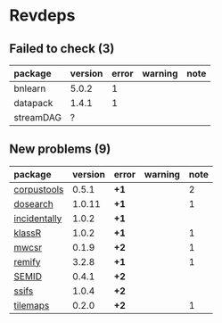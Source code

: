 # Revdeps

## Failed to check (3)

|package   |version |error |warning |note |
|:---------|:-------|:-----|:-------|:----|
|bnlearn   |5.0.2   |1     |        |     |
|datapack  |1.4.1   |1     |        |     |
|streamDAG |?       |      |        |     |

## New problems (9)

|package      |version |error  |warning |note |
|:------------|:-------|:------|:-------|:----|
|[corpustools](problems.md#corpustools)|0.5.1   |__+1__ |        |2    |
|[dosearch](problems.md#dosearch)|1.0.11  |__+1__ |        |1    |
|[incidentally](problems.md#incidentally)|1.0.2   |__+1__ |        |     |
|[klassR](problems.md#klassr)|1.0.2   |__+1__ |        |1    |
|[mwcsr](problems.md#mwcsr)|0.1.9   |__+2__ |        |1    |
|[remify](problems.md#remify)|3.2.8   |__+1__ |        |1    |
|[SEMID](problems.md#semid)|0.4.1   |__+2__ |        |     |
|[ssifs](problems.md#ssifs)|1.0.4   |__+2__ |        |     |
|[tilemaps](problems.md#tilemaps)|0.2.0   |__+2__ |        |1    |

